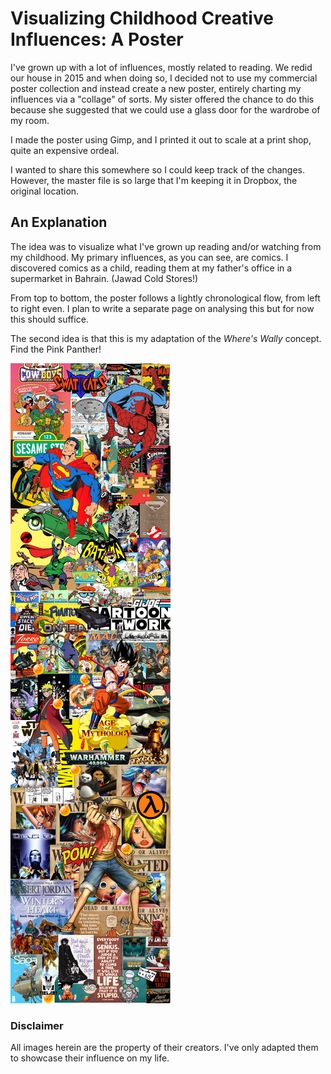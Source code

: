 # Visualizing Childhood Creative Influences: A Poster


I've grown up with a lot of influences, mostly related to reading.
We redid our house in 2015 and when doing so, I decided not to use my
commercial poster collection and instead create a new poster, entirely
charting my influences via a "collage" of sorts. My sister offered the
chance to do this because she suggested that we could use a glass door
for the wardrobe of my room.

I made the poster using Gimp, and I printed it out to scale at a print shop,
quite an expensive ordeal.

I wanted to share this somewhere so I could keep track of the changes.
However, the master file is so large that I'm keeping it in Dropbox,
the original location.

## An Explanation

The idea was to visualize what I've grown up reading and/or watching 
from my childhood. My primary influences, as you can see, are comics.
I discovered comics as a child, reading them at my father's office
in a supermarket in Bahrain. (Jawad Cold Stores!)

From top to bottom, the poster follows a lightly chronological flow, 
from left to right even. I plan to write a separate page on analysing this
but for now this should suffice.

The second idea is that this is my adaptation of the *Where's Wally* concept.
Find the Pink Panther!


![Influence Poster](/img/poster_cleaned_small.png)

### Disclaimer

All images herein are the property of their creators. I've only adapted 
them to showcase their influence on my life.


